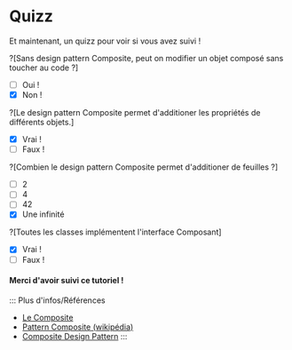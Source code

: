 # Quizz

Et maintenant, un quizz pour voir si vous avez suivi !

?[Sans design pattern Composite, peut on modifier un objet composé sans toucher au code ?]
-[ ] Oui !
-[x] Non !

?[Le design pattern Composite permet d'additioner les propriétés de différents objets.]
-[x] Vrai !
-[ ] Faux !

?[Combien le design pattern Composite permet d'additioner de feuilles ?]
-[ ] 2
-[ ] 4
-[ ] 42
-[x] Une infinité

?[Toutes les classes implémentent l'interface Composant]
-[x] Vrai !
-[ ] Faux !

#### Merci d'avoir suivi ce tutoriel !

::: Plus d'infos/Références
+ [Le Composite](http://smeric.developpez.com/java/uml/composite/)
+ [Pattern Composite (wikipédia)](https://fr.wikipedia.org/wiki/Objet_composite)
+ [Composite Design Pattern](https://sourcemaking.com/design_patterns/composite)
:::
